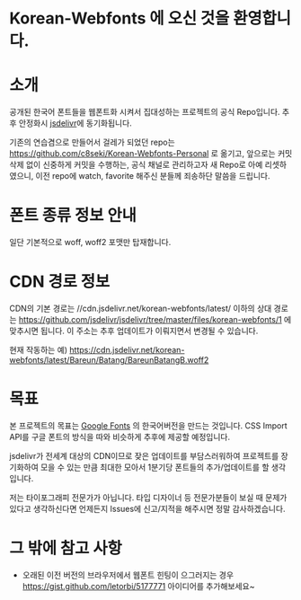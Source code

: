 # Korean-Webfonts 에 오신 것을 환영합니다.

소개
========

공개된 한국어 폰트들을 웹폰트화 시켜서 집대성하는 프로젝트의 공식 Repo입니다. 추후 안정화시 [jsdelivr](http://www.jsdelivr.com)에 동기화됩니다.

기존의 연습겸으로 만들어서 걸레가 되었던 repo는 https://github.com/c8seki/Korean-Webfonts-Personal 로 옮기고, 앞으로는 커밋 삭제 없이 신중하게 커밋을 수행하는, 공식 채널로 관리하고자 새 Repo로 아예 리셋하였으니, 이전 repo에 watch, favorite 해주신 분들께 죄송하단 말씀을 드립니다.


폰트 종류 정보 안내
========

일단 기본적으로 woff, woff2 포맷만 탑재합니다.


CDN 경로 정보
========

CDN의 기본 경로는 //cdn.jsdelivr.net/korean-webfonts/latest/ 이하의 상대 경로는 https://github.com/jsdelivr/jsdelivr/tree/master/files/korean-webfonts/1 에 맞추시면 됩니다. 이 주소는 추후 업데이트가 이뤄지면서 변경될 수 있습니다.

현재 작동하는 예) https://cdn.jsdelivr.net/korean-webfonts/latest/Bareun/Batang/BareunBatangB.woff2


목표
========

본 프로젝트의 목표는 [Google Fonts](http://www.google.com/fonts) 의 한국어버전을 만드는 것입니다. CSS Import API를 구글 폰트의 방식을 따와 비슷하게 추후에 제공할 예정입니다.

jsdelivr가 전세계 대상의 CDN이므로 잦은 업데이트를 부담스러워하여 프로젝트를 장기화하여 모을 수 있는 만큼 최대한 모아서 1분기당 폰트들의 추가/업데이트를 할 생각입니다.

저는 타이포그래피 전문가가 아닙니다. 타입 디자이너 등 전문가분들이 보실 때 문제가 있다고 생각하신다면 언제든지 Issues에 신고/지적을 해주시면 정말 감사하겠습니다.


그 밖에 참고 사항
========

* 오래된 이전 버전의 브라우저에서 웹폰트 힌팅이 으그러지는 경우 https://gist.github.com/letorbi/5177771 아이디어를 추가해보세요~
